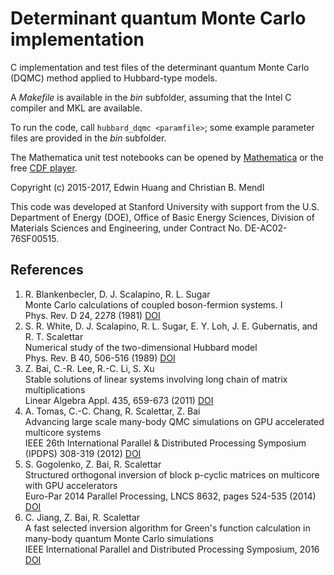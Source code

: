 Determinant quantum Monte Carlo implementation
==============================================

C implementation and test files of the determinant quantum Monte Carlo (DQMC) method applied to Hubbard-type models.

A *Makefile* is available in the *bin* subfolder, assuming that the Intel C compiler and MKL are available.

To run the code, call `hubbard_dqmc <paramfile>`; some example parameter files are provided in the *bin* subfolder.

The Mathematica unit test notebooks can be opened by [Mathematica](https://www.wolfram.com/mathematica) or the free [CDF player](https://www.wolfram.com/cdf-player).


Copyright (c) 2015-2017, Edwin Huang and Christian B. Mendl

This code was developed at Stanford University with support from the U.S. Department of Energy (DOE), Office of Basic Energy Sciences, Division of Materials Sciences and Engineering, under Contract No. DE-AC02-76SF00515.


References
----------
1. R. Blankenbecler, D. J. Scalapino, R. L. Sugar  
   Monte Carlo calculations of coupled boson-fermion systems. I  
   Phys. Rev. D 24, 2278 (1981) [DOI](https://doi.org/10.1103/PhysRevD.24.2278)
2. S. R. White, D. J. Scalapino, R. L. Sugar, E. Y. Loh, J. E. Gubernatis, and R. T. Scalettar  
   Numerical study of the two-dimensional Hubbard model  
   Phys. Rev. B 40, 506-516 (1989) [DOI](https://doi.org/10.1103/PhysRevB.40.506)
3. Z. Bai, C.-R. Lee, R.-C. Li, S. Xu  
   Stable solutions of linear systems involving long chain of matrix multiplications  
   Linear Algebra Appl. 435, 659-673 (2011) [DOI](https://doi.org/10.1016/j.laa.2010.06.023)
4. A. Tomas, C.-C. Chang, R. Scalettar, Z. Bai  
   Advancing large scale many-body QMC simulations on GPU accelerated multicore systems  
   IEEE 26th International Parallel & Distributed Processing Symposium (IPDPS) 308-319 (2012) [DOI](https://doi.org/10.1109/IPDPS.2012.37)
5. S. Gogolenko, Z. Bai, R. Scalettar  
   Structured orthogonal inversion of block p-cyclic matrices on multicore with GPU accelerators  
   Euro-Par 2014 Parallel Processing, LNCS 8632, pages 524-535 (2014) [DOI](https://doi.org/10.1007/978-3-319-09873-9_44)
6. C. Jiang, Z. Bai, R. Scalettar  
   A fast selected inversion algorithm for Green's function calculation in many-body quantum Monte Carlo simulations  
   IEEE International Parallel and Distributed Processing Symposium, 2016 [DOI](https://doi.org/10.1109/IPDPS.2016.69)

